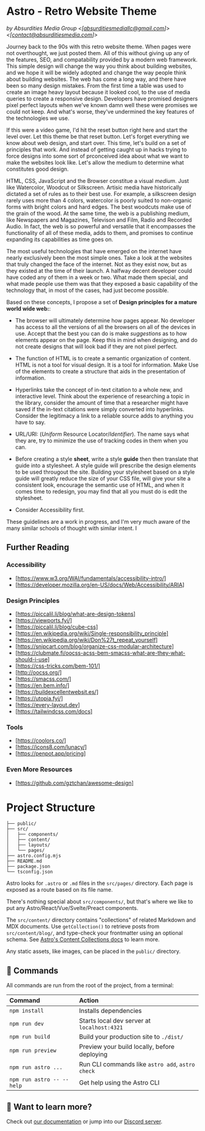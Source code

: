 # Astro - Retro Website Theme
*by Absurdities Media Group <[absurditiesmediallc@gmail.com]> <[contact@absurditiesmedia.com]>* 

Journey back to the 90s with this retro website theme. When pages were not
overthought, we just posted them. All of this without giving up any of the
features, SEO, and compatability provided by a modern web framework. This
simple design will change the way you think about building websites, and
we hope it will be widely adopted and change the way people think about
building websites. The web has come a long way, and there have been so many 
design mistakes. From the first time a table was used to create an image 
heavy layout because it looked cool, to the use of media queries to create
a responsive design. Developers have promised designers pixel perfect layouts
when we've known damn well these were promises we could not keep. And what's 
worse, they've undermined the key features of the technologies we use.

If this were a video game, I'd hit the reset button right here and start the
level over. Let this theme be that reset button. Let's forget everything we
know about web design, and start over. This time, let's build on a set of 
principles that work. And instead of getting caught up in hacks trying to 
force designs into some sort of prconceived idea about what we want to 
make the websites look like. Let's allow the medium to determine what 
constitutes good design. 

HTML, CSS, JavaScript and the Browser constitue a visual *medium*. 
Just like  Watercolor, Woodcut or Silkscreen. Artisic media have historically 
dictated a set of rules as to their best use. For example, a silkscreen design
rarely uses more than 4 colors, watercolor is poorly suited to non-organic 
forms with bright colors and hard edges. The best woodcuts make use of the 
grain of the wood. At the same time, the web is a publishing medium, like 
Newspapers and Magazines, Televison and Film, Radio and Recorded Audio. 
In fact, the web is so powerful and versatile that it encompasses the 
functionality of all of these media, adds to them, and promises to continue
expanding its capabilities as time goes on.    

The most useful technologies that have emerged on the internet have nearly 
exclusively been the most simple ones. Take a look at the websites that
truly changed the face of the internet. Not as they exist now, but as they
existed at the time of their launch. A halfway decent developer could have
coded any of them in a week or two. What made them special, and what made 
people use them was that they exposed a basic capability of the technology 
that, in most of the cases, had just become possible. 

Based on these concepts, I propose a set of **Design principles for a mature
world wide web:**:

- The browser will ultimately determine how pages appear. No developer has 
  access to all the versions of all the browsers on all of the devices in
  use. Accept that the best you can do is make *suggestions* as to how 
  elements appear on the page. Keep this in mind when designing, and do
  not create designs that will look bad if they are not pixel perfect.
 
- The function of HTML is to create a semantic organization of content. 
  HTML is not a tool for visual design. It is a tool for information. Make
  Use of the elements to create a structure that aids in the presentation of
  information.

- Hyperlinks take the concept of in-text citation to a whole new, and 
  interactive level. Think about the experience of researching a topic
  in the library, consider the amount of time that a researcher might have
  saved if the in-text citations were simply converted into hyperlinks. 
  Consider the legitimacy a link to a reliable source adds to anything
  you have to say.

- URL/URI: (*Uniform* Resource Locator/*Identifier*). The name says what
  they are, try to minimize the use of tracking codes in them when you
  can. 

- Before creating a style **sheet**, write a style **guide** then 
  then translate that guide into a stylesheet. A style guide will prescribe
  the design elements to be used througout the site. Building your 
  stylesheet based on a style guide will greatly reduce the size of 
  your CSS file, will give your site a consistent look, encourage the 
  semantic use of HTML, and when it comes time to redesign, you may find
  that all you must do is edit the stylesheet.

- Consider Accessibility first. 

These guidelines are a work in progress, and I'm very much aware of the many 
similar schools of thought with similar intent. I 

## Further Reading

### Accessibility
- [https://www.w3.org/WAI/fundamentals/accessibility-intro/]
- [https://developer.mozilla.org/en-US/docs/Web/Accessibility/ARIA]

### Design Principles
- [https://piccalil.li/blog/what-are-design-tokens]
- [https://viewports.fyi/]
- [https://piccalil.li/blog/cube-css]
- [https://en.wikipedia.org/wiki/Single-responsibility_principle]
- [https://en.wikipedia.org/wiki/Don%27t_repeat_yourself]
- [https://snipcart.com/blog/organize-css-modular-architecture]
- [https://clubmate.fi/oocss-acss-bem-smacss-what-are-they-what-should-i-use]
- [https://css-tricks.com/bem-101/]
- [http://oocss.org/]
- [https://smacss.com/]
- [https://en.bem.info/]
- [https://buildexcellentwebsit.es/]
- [https://utopia.fyi/]
- [https://every-layout.dev]
- [https://tailwindcss.com/docs]


### Tools
- [https://coolors.co/]
- [https://icons8.com/lunacy/]
- [https://penpot.app/pricing]


### Even More Resources
- [https://github.com/gztchan/awesome-design]


# Project Structure

```text
├── public/
├── src/
│   ├── components/
│   ├── content/
│   ├── layouts/
│   └── pages/
├── astro.config.mjs
├── README.md
├── package.json
└── tsconfig.json
```

Astro looks for `.astro` or `.md` files in the `src/pages/` directory. Each page is exposed as a route based on its file name.

There's nothing special about `src/components/`, but that's where we like to put any Astro/React/Vue/Svelte/Preact components.

The `src/content/` directory contains "collections" of related Markdown and MDX documents. Use `getCollection()` to retrieve posts from `src/content/blog/`, and type-check your frontmatter using an optional schema. See [Astro's Content Collections docs](https://docs.astro.build/en/guides/content-collections/) to learn more.

Any static assets, like images, can be placed in the `public/` directory.

## 🧞 Commands

All commands are run from the root of the project, from a terminal:

| Command                   | Action                                           |
| :------------------------ | :----------------------------------------------- |
| `npm install`             | Installs dependencies                            |
| `npm run dev`             | Starts local dev server at `localhost:4321`      |
| `npm run build`           | Build your production site to `./dist/`          |
| `npm run preview`         | Preview your build locally, before deploying     |
| `npm run astro ...`       | Run CLI commands like `astro add`, `astro check` |
| `npm run astro -- --help` | Get help using the Astro CLI                     |

## 👀 Want to learn more?

Check out [our documentation](https://docs.astro.build) or jump into our [Discord server](https://astro.build/chat).

